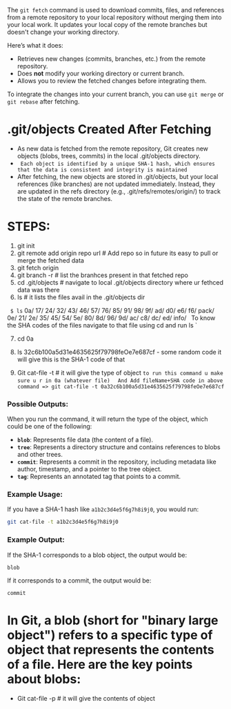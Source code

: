 The `git fetch` command is used to download commits, files, and references from a remote repository to your local repository without merging them into your local work. It updates your local copy of the remote branches but doesn't change your working directory.

Here’s what it does:

- Retrieves new changes (commits, branches, etc.) from the remote repository.
- Does **not** modify your working directory or current branch.
- Allows you to review the fetched changes before integrating them.

To integrate the changes into your current branch, you can use `git merge` or `git rebase` after fetching.

# .git/objects Created After Fetching

- As new data is fetched from the remote repository, Git creates new objects (blobs, trees, commits) in the local .git/objects directory.
- ` Each object is identified by a unique SHA-1 hash, which ensures that the data is consistent and integrity is maintained`
- After fetching, the new objects are stored in .git/objects, but your local references (like branches) are not updated immediately. Instead, they are updated in the refs directory (e.g., .git/refs/remotes/origin/) to track the state of the remote branches.

# STEPS:

1. git init
2. git remote add origin repo url # Add repo so in future its easy to pull or merge the fetched data
3. git fetch origin
4. git branch -r # list the branhces present in that fetched repo
5. cd .git/objects # navigate to local .git/objects directory where ur fethced data was there
6. ls # it lists the files avail in the .git/objects dir

` $ ls`
0a/ 17/ 24/ 32/ 43/ 46/ 57/ 76/ 85/ 91/ 98/ 9f/ ad/ d0/ e6/ f6/ pack/
0e/ 21/ 2e/ 35/ 45/ 54/ 5e/ 80/ 8d/ 96/ 9d/ ac/ c8/ dc/ ed/ info/ `
 `To know the SHA codes of the files navigate to that file using cd and run ls `

7. cd 0a
8. ls
   32c6b100a5d31e4635625f79798feOe7e687cf - some random code it will give this is the SHA-1 code of that

9. Git cat-file -t <sha-1 code of blob> # it will give the type of object
   `to run this command u make sure u r in 0a (whatever file) `
   ` And Add fileName+SHA code in above command => git cat-file -t 0a32c6b100a5d31e4635625f79798feOe7e687cf`

### Possible Outputs:

When you run the command, it will return the type of the object, which could be one of the following:

- **`blob`**: Represents file data (the content of a file).
- **`tree`**: Represents a directory structure and contains references to blobs and other trees.
- **`commit`**: Represents a commit in the repository, including metadata like author, timestamp, and a pointer to the tree object.
- **`tag`**: Represents an annotated tag that points to a commit.

### Example Usage:

If you have a SHA-1 hash like `a1b2c3d4e5f6g7h8i9j0`, you would run:

```bash
git cat-file -t a1b2c3d4e5f6g7h8i9j0
```

### Example Output:

If the SHA-1 corresponds to a blob object, the output would be:

```
blob
```

If it corresponds to a commit, the output would be:

```
commit
```

# In Git, a blob (short for "binary large object") refers to a specific type of object that represents the contents of a file. Here are the key points about blobs:

- Git cat-file -p <sha-1 code of blob> # it will give the contents of object

